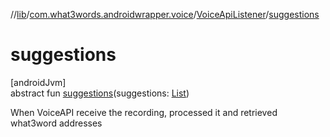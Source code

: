 //[lib](../../../index.md)/[com.what3words.androidwrapper.voice](../index.md)/[VoiceApiListener](index.md)/[suggestions](suggestions.md)

# suggestions

[androidJvm]\
abstract fun [suggestions](suggestions.md)(suggestions: [List](https://kotlinlang.org/api/latest/jvm/stdlib/kotlin.collections/-list/index.html)<Suggestion>)

When VoiceAPI receive the recording, processed it and retrieved what3word addresses
